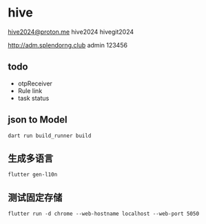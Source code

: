 # hive

hive2024@proton.me  hive2024
hivegit2024

http://adm.splendorng.club
admin 123456

## todo
- otpReceiver
- Rule link
- task status


## json to Model

    dart run build_runner build 

## 生成多语言

    flutter gen-l10n

## 测试固定存储

    flutter run -d chrome --web-hostname localhost --web-port 5050
    

